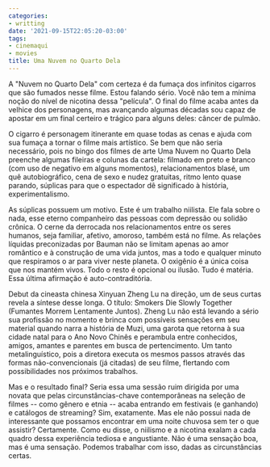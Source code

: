 ```yaml
---
categories:
- writting
date: '2021-09-15T22:05:20-03:00'
tags:
- cinemaqui
- movies
title: Uma Nuvem no Quarto Dela
---
```


A "Nuvem no Quarto Dela" com certeza é da fumaça dos infinitos cigarros que são fumados nesse filme. Estou falando sério. Você não tem a mínima noção do nível de nicotina dessa "película". O final do filme acaba antes da velhice dos personagens, mas avançando algumas décadas sou capaz de apostar em um final certeiro e trágico para alguns deles: câncer de pulmão.

O cigarro é personagem itinerante em quase todas as cenas e ajuda com sua fumaça a tornar o filme mais artístico. Se bem que não seria necessário, pois no bingo dos filmes de arte Uma Nuvem no Quarto Dela preenche algumas fileiras e colunas da cartela: filmado em preto e branco (com uso de negativo em alguns momentos), relacionamentos blasé, um quê autobiográfico, cena de sexo e nudez gratuitas, ritmo lento quase parando, súplicas para que o espectador dê significado à história, experimentalismo.

As súplicas possuem um motivo. Este é um trabalho niilista. Ele fala sobre o nada, esse eterno companheiro das pessoas com depressão ou solidão crônica. O cerne da derrocada nos relacionamentos entre os seres humanos, seja familiar, afetivo, amoroso, também está no filme. As relações líquidas preconizadas por Bauman não se limitam apenas ao amor romântico e à construção de uma vida juntos, mas a todo e qualquer minuto que respiramos o ar para viver neste planeta. O oxigênio é a única coisa que nos mantém vivos. Todo o resto é opcional ou ilusão. Tudo é matéria. Essa última afirmação é auto-contraditória.

Debut da cineasta chinesa Xinyuan Zheng Lu na direção, um de seus curtas revela a síntese desse longa. O título: Smokers Die Slowly Together (Fumantes Morrem Lentamente Juntos). Zheng Lu não está levando a sério sua profissão no momento e brinca com possíveis sensações em seu material quando narra a história de Muzi, uma garota que retorna à sua cidade natal para o Ano Novo Chinês e perambula entre conhecidos, amigos, amantes e parentes em busca de pertencimento. Um tanto metalinguístico, pois a diretora executa os mesmos passos através das formas não-convencionais (já citadas) de seu filme, flertando com possibilidades nos próximos trabalhos.

Mas e o resultado final? Seria essa uma sessão ruim dirigida por uma novata que pelas circunstâncias-chave contemporâneas na seleção de filmes -- como gênero e etnia -- acaba entrando em festivais (e ganhando) e catálogos de streaming? Sim, exatamente. Mas ele não possui nada de interessante que possamos encontrar em uma noite chuvosa sem ter o que assistir? Certamente. Como eu disse, o niilismo e a nicotina exalam a cada quadro dessa experiência tediosa e angustiante. Não é uma sensação boa, mas é uma sensação. Podemos trabalhar com isso, dadas as circunstâncias certas.


